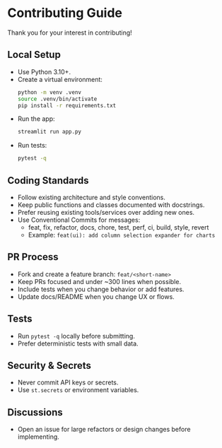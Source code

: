 # Contributing Guide

Thank you for your interest in contributing!

## Local Setup
- Use Python 3.10+.
- Create a virtual environment:
  ```bash
  python -m venv .venv
  source .venv/bin/activate
  pip install -r requirements.txt
  ```
- Run the app:
  ```bash
  streamlit run app.py
  ```
- Run tests:
  ```bash
  pytest -q
  ```

## Coding Standards
- Follow existing architecture and style conventions.
- Keep public functions and classes documented with docstrings.
- Prefer reusing existing tools/services over adding new ones.
- Use Conventional Commits for messages:
  - feat, fix, refactor, docs, chore, test, perf, ci, build, style, revert
  - Example: `feat(ui): add column selection expander for charts`

## PR Process
- Fork and create a feature branch: `feat/<short-name>`
- Keep PRs focused and under ~300 lines when possible.
- Include tests when you change behavior or add features.
- Update docs/README when you change UX or flows.

## Tests
- Run `pytest -q` locally before submitting.
- Prefer deterministic tests with small data.

## Security & Secrets
- Never commit API keys or secrets.
- Use `st.secrets` or environment variables.

## Discussions
- Open an issue for large refactors or design changes before implementing.
